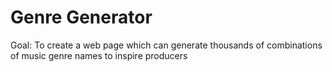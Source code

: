 # Genre Generator

Goal: To create a web page which can generate thousands of combinations of music genre names to inspire producers

